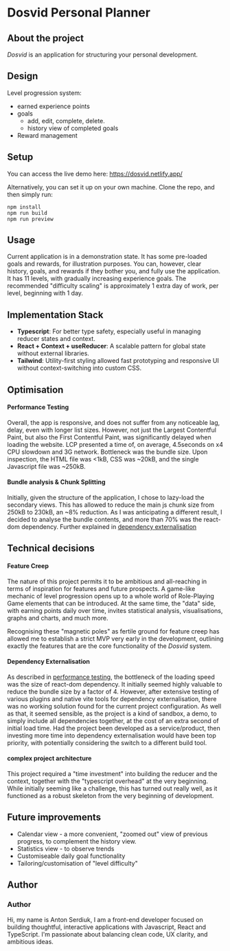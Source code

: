 # Dosvid Personal Planner

## About the project
_Dosvid_ is an application for structuring your personal development.


## Design 
Level progression system:
- earned experience points
- goals
  - add, edit, complete, delete.
  - history view of completed goals
- Reward management
  
## Setup 
You can access the live demo here: https://dosvid.netlify.app/

Alternatively, you can set it up on your own machine. Clone the repo, and then simply run:
```
npm install
npm run build
npm run preview
```


## Usage 
Current application is in a demonstration state. It has some pre-loaded goals and rewards, for illustration purposes. 
You can, however, clear history, goals, and rewards if they bother you, and fully use the application. 
It has 11 levels, with gradually increasing experience goals. 
The recommended "difficulty scaling" is approximately 1 extra day of work, per level, beginning with 1 day.

## Implementation Stack
- **Typescript**: For better type safety, especially useful in managing reducer states and context.
- **React + Context + useReducer**: A scalable pattern for global state without external libraries.
- **Tailwind**: Utility-first styling allowed fast prototyping and responsive UI without context-switching into custom CSS.
  
 


## Optimisation 
#### Performance Testing 
Overall, the app is responsive, and does not suffer from any noticeable lag, delay, even with longer list sizes. However, not just the Largest Contentful Paint, but also the First Contentful Paint, was significantly delayed when loading the website. LCP presented a time of, on average, 4.5seconds on x4 CPU slowdown and 3G network. Bottleneck was the bundle size. Upon inspection, the HTML file was <1kB, CSS was ~20kB, and the single Javascript file was ~250kB. 

#### Bundle analysis & Chunk Splitting
Initially, given the structure of the application, I chose to lazy-load the secondary views. This has allowed to reduce the main js chunk size from 250kB to 230kB, an ~8% reduction. As I was anticipating a different result, I decided to analyse the bundle contents, and more than 70% was the react-dom dependency. Further explained in [dependency externalisation](#dependency-externalisation)

## Technical decisions

#### Feature Creep 
The nature of this project permits it to be ambitious and all-reaching in terms of inspiration for features and future prospects. 
A game-like mechanic of level progression opens up to a whole world of Role-Playing Game elements that can be introduced. 
At the same time, the "data" side, with earning points daily over time, invites statistical analysis, visualisations, graphs and charts, and much more. 

Recognising these "magnetic poles" as fertile ground for feature creep has allowed me to establish a strict MVP very early in the development, outlining exactly the features that are the core functionality of the _Dosvid_ system. 

#### Dependency Externalisation 
As described in [performance testing](#Optimisation), the bottleneck of the loading speed was the size of react-dom dependency. It initially seemed highly valuable to reduce the bundle size by a factor of 4. However, after extensive testing of various plugins and native vite tools for dependency externalisation, there was no working solution found for the current project configuration. As well as that, it seemed sensible, as the project is a kind of sandbox, a demo, to simply include all dependencies together, at the cost of an extra second of initial load time. Had the project been developed as a service/product, then investing more time into dependency externalisation would have been top priority, with potentially considering the switch to a different build tool. 
#### complex project architecture
This project required a "time investment" into building the reducer and the context, together with the "typescript overhead" at the very beginning. While initially seeming like a challenge, this has turned out really well, as it functioned as a robust skeleton from the very beginning of development. 

## Future improvements 
- Calendar view - a more convenient, "zoomed out" view of previous progress, to complement the history view. 
- Statistics view - to observe trends
- Customiseable daily goal functionality
- Tailoring/customisation of "level difficulty"




## Author
### Author
Hi, my name is Anton Serdiuk, I am a front-end developer focused on building thoughtful, interactive applications with Javascript, React and TypeScript. I'm passionate about balancing clean code, UX clarity, and ambitious ideas.

